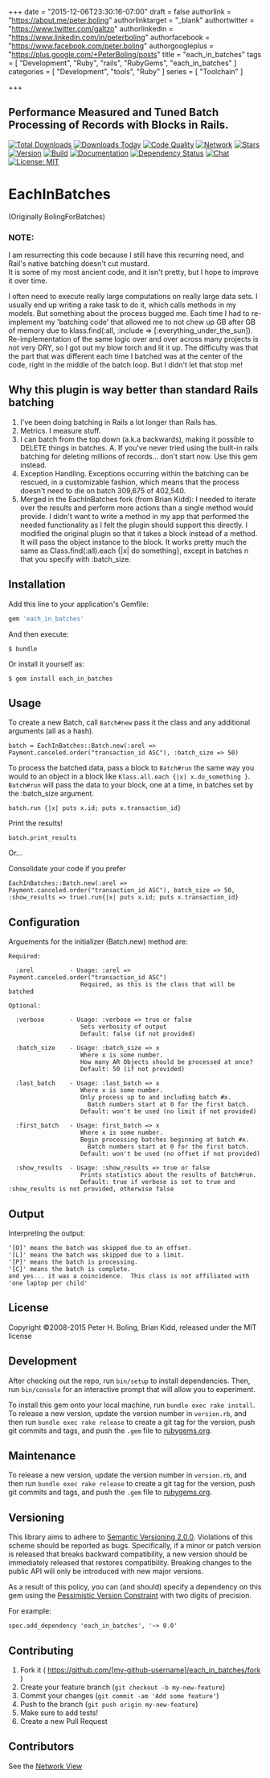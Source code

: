 +++
date = "2015-12-06T23:30:16-07:00"
draft = false
authorlink = "https://about.me/peter.boling"
authorlinktarget = "_blank"
authortwitter = "https://www.twitter.com/galtzo"
authorlinkedin = "https://www.linkedin.com/in/peterboling"
authorfacebook = "https://www.facebook.com/peter.boling"
authorgoogleplus = "https://plus.google.com/+PeterBoling/posts"
title = "each_in_batches"
tags = [ "Development", "Ruby", "rails", "RubyGems", "each_in_batches" ]
categories = [ "Development", "tools", "Ruby" ]
series = [ "Toolchain" ]

+++

## Performance Measured and Tuned Batch Processing of Records with Blocks in Rails.

[![Total Downloads](https://img.shields.io/gem/rt/each_in_batches.svg)](https://github.com/pboling/each_in_batches)
[![Downloads Today](https://img.shields.io/gem/rd/each_in_batches.svg)](https://github.com/pboling/each_in_batches)
[![Code Quality](https://img.shields.io/codeclimate/github/pboling/each_in_batches.svg)](https://codeclimate.com/github/pboling/each_in_batches)
[![Network](https://img.shields.io/github/forks/pboling/each_in_batches.svg?style=social)](https://github.com/pboling/each_in_batches/network)
[![Stars](https://img.shields.io/github/stars/pboling/each_in_batches.svg?style=social)](https://github.com/pboling/each_in_batches/stargazers)
[![Version](https://img.shields.io/gem/v/each_in_batches.svg)](https://rubygems.org/gems/each_in_batches)
[![Build](https://img.shields.io/travis/pboling/each_in_batches.svg)](https://travis-ci.org/pboling/each_in_batches)
[![Documentation](http://inch-ci.org/github/pboling/each_in_batches.svg)](http://inch-ci.org/github/pboling/each_in_batches)
[![Dependency Status](https://gemnasium.com/pboling/each_in_batches.svg)](https://gemnasium.com/pboling/each_in_batches)
[![Chat](https://img.shields.io/gitter/room/pboling/each_in_batches.svg)](https://gitter.im/pboling/deach_in_batches)
[![License: MIT](https://img.shields.io/badge/License-MIT-yellow.svg)](https://opensource.org/licenses/MIT)

# EachInBatches

(Originally BolingForBatches)

### NOTE:
I am resurrecting this code because I still have this recurring need, and Rail's native batching doesn't cut mustard.  
It is some of my most ancient code, and it isn't pretty, but I hope to improve it over time.

I often need to execute really large computations on really large data sets.
I usually end up writing a rake task to do it, which calls methods in my models.
But something about the process bugged me.  Each time I had to re-implement my
'batching code' that allowed me to not chew up GB after GB of memory due to
klass.find(:all, :include => [:everything_under_the_sun]). Re-implementation of
the same logic over and over across many projects is not very DRY, so I got out
my blow torch and lit it up.  The difficulty was that the part that was different
each time I batched was at the center of the code, right in the middle of the
batch loop.  But I didn't let that stop me!

## Why this plugin is way better than standard Rails batching
1. I've been doing batching in Rails a lot longer than Rails has.
2. Metrics.  I measure stuff.
3. I can batch from the top down (a.k.a backwards), making it possible to DELETE things in batches.
		A. If you've never tried using the built-in rails batching for deleting millions of records... don't start now.  Use this gem instead.
4. Exception Handling.  Exceptions occurring within the batching can be rescued, in a customizable fashion, which means that the process doesn't need to die on batch 309,675 of 402,540.
5. Merged in the EachInBatches fork (from Brian Kidd):
    I needed to iterate over the results and perform more actions than a single
    method would provide.  I didn't want to write a method in my app that performed
    the needed functionality as I felt the plugin should support this directly.
    I modified the original plugin so that it takes a block instead of a method.
    It will pass the object instance to the block.  It works pretty much the same
    as Class.find(:all).each {|x| do something}, except in batches n that you
    specify with :batch_size.

## Installation

Add this line to your application's Gemfile:

```ruby
gem 'each_in_batches'
```

And then execute:

    $ bundle

Or install it yourself as:

    $ gem install each_in_batches

## Usage

To create a new Batch, call `Batch#new` pass it the class and any additional arguments (all as a hash).

    batch = EachInBatches::Batch.new(:arel => Payment.canceled.order("transaction_id ASC"), :batch_size => 50)

To process the batched data, pass a block to `Batch#run` the same way you would to an object in a block like `Klass.all.each {|x| x.do_something }`.
`Batch#run` will pass the data to your block, one at a time, in batches set by the :batch_size argument.

    batch.run {|x| puts x.id; puts x.transaction_id}

Print the results!

    batch.print_results

Or...

Consolidate your code if you prefer

    EachInBatches::Batch.new(:arel => Payment.canceled.order("transaction_id ASC"), batch_size => 50, :show_results => true).run{|x| puts x.id; puts x.transaction_id}

## Configuration

Arguements for the initializer (Batch.new) method are:

    Required:

      :arel          - Usage: :arel => Payment.canceled.order("transaction_id ASC")
                        Required, as this is the class that will be batched

    Optional:

      :verbose       - Usage: :verbose => true or false
                        Sets verbosity of output
                        Default: false (if not provided)

      :batch_size    - Usage: :batch_size => x
                        Where x is some number.
                        How many AR Objects should be processed at once?
                        Default: 50 (if not provided)

      :last_batch    - Usage: :last_batch => x
                        Where x is some number.
                        Only process up to and including batch #x.
                          Batch numbers start at 0 for the first batch.
                        Default: won't be used (no limit if not provided)

      :first_batch   - Usage: first_batch => x
                        Where x is some number.
                        Begin processing batches beginning at batch #x.
                          Batch numbers start at 0 for the first batch.
                        Default: won't be used (no offset if not provided)

      :show_results  - Usage: :show_results => true or false
                        Prints statistics about the results of Batch#run.
                        Default: true if verbose is set to true and :show_results is not provided, otherwise false

## Output

Interpreting the output:

    '[O]' means the batch was skipped due to an offset.
    '[L]' means the batch was skipped due to a limit.
    '[P]' means the batch is processing.
    '[C]' means the batch is complete.
    and yes... it was a coincidence.  This class is not affiliated with 'one laptop per child'

## License

Copyright ©2008-2015 Peter H. Boling, Brian Kidd, released under the MIT license

## Development

After checking out the repo, run `bin/setup` to install dependencies. Then, run `bin/console` for an interactive prompt that will allow you to experiment.

To install this gem onto your local machine, run `bundle exec rake install`. To release a new version, update the version number in `version.rb`, and then run `bundle exec rake release` to create a git tag for the version, push git commits and tags, and push the `.gem` file to [rubygems.org](https://rubygems.org).

## Maintenance

To release a new version, update the version number in `version.rb`, and then run `bundle exec rake release` to create a git tag for the version, push git commits and tags, and push the `.gem` file to [rubygems.org](https://rubygems.org).

## Versioning

This library aims to adhere to [Semantic Versioning 2.0.0](http://semver.org/).
Violations of this scheme should be reported as bugs. Specifically,
if a minor or patch version is released that breaks backward
compatibility, a new version should be immediately released that
restores compatibility. Breaking changes to the public API will
only be introduced with new major versions.

As a result of this policy, you can (and should) specify a
dependency on this gem using the [Pessimistic Version Constraint](http://docs.rubygems.org/read/chapter/16#page74) with two digits of precision.

For example:

    spec.add_dependency 'each_in_batches', '~> 0.0'

## Contributing

1. Fork it ( https://github.com/[my-github-username]/each_in_batches/fork )
2. Create your feature branch (`git checkout -b my-new-feature`)
3. Commit your changes (`git commit -am 'Add some feature'`)
4. Push to the branch (`git push origin my-new-feature`)
5. Make sure to add tests!
6. Create a new Pull Request

## Contributors

See the [Network View](https://github.com/pboling/each_in_batches/network)
